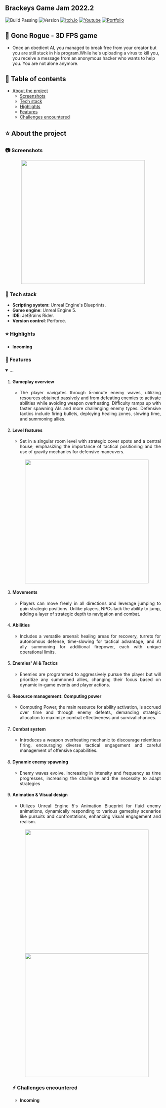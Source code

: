 ## Brackeys Game Jam 2022.2
![Build Passing](https://img.shields.io/badge/build-passing-brightgreen)
![Version](https://img.shields.io/badge/version-1.0.0-blue)
[![Itch.io](https://img.shields.io/badge/download-itch.io-%23e3326d)](https://itaruf.itch.io/gone-rogue)
[![Youtube](https://img.shields.io/badge/demo-youtube-%23db1818)](https://www.youtube.com/watch?v=cg7DkqxBBAM)
[![Portfolio](https://img.shields.io/badge/details-personal%20website-%235203fc)](https://itaruf.github.io/projects.html)

## :gun: Gone Rogue - 3D FPS game

- Once an obedient AI, you managed to break free from your creator but you are still stuck in his program.While he's uploading a virus to kill you, you receive a message from an anonymous hacker who wants to help you. You are not alone anymore.

<!-- Table of Contents -->
## :notebook_with_decorative_cover: Table of contents
- [About the project](#star-about-the-project)
  * [Screenshots](#camera-screenshots)
  * [Tech stack](#space_invader-tech-stack)
  * [Highlights](#star-highlights)
  * [Features](#dart-features)
  * [Challenges encountered](#zap-challenges-encountered)
    
<!-- About the Project -->
## :star: About the project

 <!-- Screenshots -->
### :camera: Screenshots

<div align="center"> 
  <img width="400px" src="https://media.giphy.com/media/v1.Y2lkPTc5MGI3NjExNWMzd2wycGxscWt4dDY0eG9yMXBlNmpmZDQ0NzZtd3M5eDBqYm45eCZlcD12MV9pbnRlcm5hbF9naWZfYnlfaWQmY3Q9Zw/466QhnPpBXLBQd8HUM/giphy-downsized-large.gif">
</div>

<!-- TechStack -->
### :space_invader: Tech stack

  - **Scripting system**: Unreal Engine's Blueprints.
  - **Game engine**: Unreal Engine 5.
  - **IDE**: JetBrains Rider.
  - **Version control**: Perforce.

### :star: Highlights 
- **Incoming**

### :dart: Features
<details id="projectDescription" open>
  <summary id="summaryText">...</summary>

<ol style="text-align: justify;">
  <li><h4>Gameplay overview</h4>
    <ul>
      <li>The player navigates through 5-minute enemy waves, utilizing resources obtained passively and from defeating enemies to activate abilities while avoiding weapon overheating. Difficulty ramps up with faster spawning AIs and more challenging enemy types. Defensive tactics include firing bullets, deploying healing zones, slowing time, and summoning allies.</li>
    </ul>
  </li>
  
  <li><h4>Level features</h4>
    <ul>
      <li>Set in a singular room level with strategic cover spots and a central house, emphasizing the importance of tactical positioning and the use of gravity mechanics for defensive maneuvers.</li>
    </ul>
  </li>
  
  </br>
  <div align="center"> 
   <img src="https://media.giphy.com/media/v1.Y2lkPTc5MGI3NjExNGozcWI4N2gxMHFnOWlzbmszcWl5dWdvZjkxdWwzOWU3aXk5dG9ubCZlcD12MV9pbnRlcm5hbF9naWZfYnlfaWQmY3Q9Zw/Qid3bX7BwpucqBXq9j/giphy-downsized-large.gif" style="display: block; margin: auto;" width="400" />
     <!--<img src="https://media.giphy.com/media/v1.Y2lkPTc5MGI3NjExem94c2piaGh3eGkwN2pidTlkYnI0ZHBnaXNoanM4OXQwenUzMHR2OSZlcD12MV9pbnRlcm5hbF9naWZfYnlfaWQmY3Q9Zw/7AKReExFpM2Cnyk96M/giphy-downsized-large.gif" style="display: block; margin: auto;" width="400" />
     !-->
  </div>
  
<li><h4>Movements</h4>
<ul>
  <li>Players can move freely in all directions and leverage jumping to gain strategic positions. Unlike players, NPCs lack the ability to jump, adding a layer of strategic depth to navigation and combat.</li>
</ul>
</li>

<li><h4>Abilities</h4>
  <ul>
    <li>Includes a versatile arsenal: healing areas for recovery, turrets for autonomous defense, time-slowing for tactical advantage, and AI ally summoning for additional firepower, each with unique operational limits.</li>
  </ul>
</li>

<li><h4>Enemies' AI & Tactics</h4>
  <ul>
    <li>Enemies are programmed to aggressively pursue the player but will prioritize any summoned allies, changing their focus based on dynamic in-game events and player actions.</li>
  </ul>
</li>

<li>
  <h4>Resource management: Computing power</h4>
  <ul>
    <li>Computing Power, the main resource for ability activation, is accrued over time and through enemy defeats, demanding strategic allocation to maximize combat effectiveness and survival chances.</li>
  </ul>
</li>

<li><h4>Combat system</h4>
  <ul>
    <li>Introduces a weapon overheating mechanic to discourage relentless firing, encouraging diverse tactical engagement and careful management of offensive capabilities.</li>
  </ul>
</li>

<li>
  <h4>Dynamic enemy spawning</h4>
    <ul>
      <li>Enemy waves evolve, increasing in intensity and frequency as time progresses, increasing the challenge and the necessity to adapt strategies </li>
    </ul>
</li>

<li><h4>Animation & Visual design</h4>
  <ul>
    <li>Utilizes Unreal Engine 5's Animation Blueprint for fluid enemy animations, dynamically responding to various gameplay scenarios like pursuits and confrontations, enhancing visual engagement and realism.</li>
  </ul>
</li>

<br>
 <div align="center"> 
    <img src="https://media.giphy.com/media/v1.Y2lkPTc5MGI3NjExaHlkOHAyajljZDcwYXRyZ3BpcDNzYmg4anJmb3g3cHo5eTdsZTc2eSZlcD12MV9pbnRlcm5hbF9naWZfYnlfaWQmY3Q9Zw/K3PKHZDuoQUOjdAJ78/giphy-downsized-large.gif" style="display: block; margin: auto;" width="400" />
    <img src="https://media.giphy.com/media/v1.Y2lkPTc5MGI3NjExNWMzd2wycGxscWt4dDY0eG9yMXBlNmpmZDQ0NzZtd3M5eDBqYm45eCZlcD12MV9pbnRlcm5hbF9naWZfYnlfaWQmY3Q9Zw/466QhnPpBXLBQd8HUM/giphy-downsized-large.gif" style="display: block; margin: auto;" width="400" />
  </div>
  
### :zap: Challenges encountered
- **Incoming**
